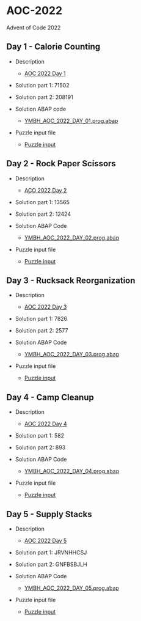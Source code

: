 # AOC-2022
Advent of Code 2022


## Day 1 - Calorie Counting
- Description
	- [AOC 2022 Day 1](https://adventofcode.com/2022/day/1)

- Solution part 1: 71502
- Solution part 2: 208191


- Solution ABAP code
	- [YMBH_AOC_2022_DAY_01.prog.abap](src/ymbh_aoc_2022_day_01.prog.abap)
- Puzzle input file
	- [Puzzle input](/inputs/20221201/input.txt)


## Day 2 - Rock Paper Scissors
- Description
	- [ACO 2022 Day 2](https://adventofcode.com/2022/day/2)

- Solution part 1: 13565
- Solution part 2: 12424

- Solution ABAP Code
	- [YMBH_AOC_2022_DAY_02.prog.abap](src/ymbh_aoc_2022_day_02.prog.abap)

- Puzzle input file
	- [Puzzle input](/inputs/20221202/input.txt)

## Day 3 - Rucksack Reorganization
- Description 
	- [AOC 2022 Day 3](https://adventofcode.com/2022/day/3)
	
- Solution part 1: 7826
- Solution part 2: 2577

- Solution ABAP Code
	- [YMBH_AOC_2022_DAY_03.prog.abap](src/ymbh_aoc_2022_day_03.prog.abap)

- Puzzle input file
	- [Puzzle input](/inputs/20221203/input.txt)

## Day 4 - Camp Cleanup 
- Description 
	- [AOC 2022 Day 4](https://adventofcode.com/2022/day/4)
	
- Solution part 1: 582
- Solution part 2: 893

- Solution ABAP Code
	- [YMBH_AOC_2022_DAY_04.prog.abap](src/ymbh_aoc_2022_day_04.prog.abap)

- Puzzle input file
	- [Puzzle input](/inputs/20221204/input.txt)

## Day 5 - Supply Stacks 
- Description 
	- [AOC 2022 Day 5](https://adventofcode.com/2022/day/5)
	
- Solution part 1: JRVNHHCSJ
- Solution part 2: GNFBSBJLH

- Solution ABAP Code
	- [YMBH_AOC_2022_DAY_05.prog.abap](src/ymbh_aoc_2022_day_05.prog.abap)

- Puzzle input file
	- [Puzzle input](/inputs/20221205/input.txt)
